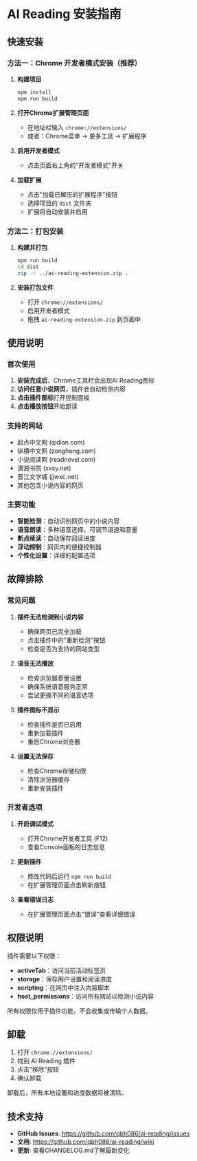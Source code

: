# AI Reading 安装指南

## 快速安装

### 方法一：Chrome 开发者模式安装（推荐）

1. **构建项目**
   ```bash
   npm install
   npm run build
   ```

2. **打开Chrome扩展管理页面**
   - 在地址栏输入 `chrome://extensions/`
   - 或者：Chrome菜单 → 更多工具 → 扩展程序

3. **启用开发者模式**
   - 点击页面右上角的"开发者模式"开关

4. **加载扩展**
   - 点击"加载已解压的扩展程序"按钮
   - 选择项目的 `dist` 文件夹
   - 扩展将自动安装并启用

### 方法二：打包安装

1. **构建并打包**
   ```bash
   npm run build
   cd dist
   zip -r ../ai-reading-extension.zip .
   ```

2. **安装打包文件**
   - 打开 `chrome://extensions/`
   - 启用开发者模式
   - 拖拽 `ai-reading-extension.zip` 到页面中

## 使用说明

### 首次使用

1. **安装完成后**，Chrome工具栏会出现AI Reading图标
2. **访问任意小说网页**，插件会自动检测内容
3. **点击插件图标**打开控制面板
4. **点击播放按钮**开始朗读

### 支持的网站

- 起点中文网 (qidian.com)
- 纵横中文网 (zongheng.com)
- 小说阅读网 (readnovel.com)
- 潇湘书院 (xxsy.net)
- 晋江文学城 (jjwxc.net)
- 其他包含小说内容的网页

### 主要功能

- **智能检测**：自动识别网页中的小说内容
- **语音朗读**：多种语音选择，可调节语速和音量
- **断点续读**：自动保存阅读进度
- **浮动控制**：网页内的便捷控制器
- **个性化设置**：详细的配置选项

## 故障排除

### 常见问题

1. **插件无法检测到小说内容**
   - 确保网页已完全加载
   - 点击插件中的"重新检测"按钮
   - 检查是否为支持的网站类型

2. **语音无法播放**
   - 检查浏览器音量设置
   - 确保系统语音服务正常
   - 尝试更换不同的语音选项

3. **插件图标不显示**
   - 检查插件是否已启用
   - 重新加载插件
   - 重启Chrome浏览器

4. **设置无法保存**
   - 检查Chrome存储权限
   - 清除浏览器缓存
   - 重新安装插件

### 开发者选项

1. **开启调试模式**
   - 打开Chrome开发者工具 (F12)
   - 查看Console面板的日志信息

2. **更新插件**
   - 修改代码后运行 `npm run build`
   - 在扩展管理页面点击刷新按钮

3. **查看错误日志**
   - 在扩展管理页面点击"错误"查看详细错误

## 权限说明

插件需要以下权限：

- **activeTab**：访问当前活动标签页
- **storage**：保存用户设置和阅读进度
- **scripting**：在网页中注入内容脚本
- **host_permissions**：访问所有网站以检测小说内容

所有权限仅用于插件功能，不会收集或传输个人数据。

## 卸载

1. 打开 `chrome://extensions/`
2. 找到 AI Reading 插件
3. 点击"移除"按钮
4. 确认卸载

卸载后，所有本地设置和进度数据将被清除。

## 技术支持

- **GitHub Issues**: https://github.com/qbh086/ai-reading/issues
- **文档**: https://github.com/qbh086/ai-reading/wiki
- **更新**: 查看CHANGELOG.md了解最新变化